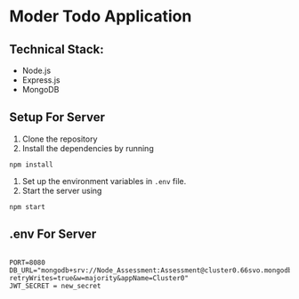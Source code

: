 # Moder Todo Application

## Technical Stack:

- Node.js
- Express.js
- MongoDB

## Setup For Server

1. Clone the repository
2. Install the dependencies by running 
```
npm install
```
1. Set up the environment variables in `.env` file.
2. Start the server using 
```
npm start
```

## .env For Server

```.env

PORT=8080
DB_URL="mongodb+srv://Node_Assessment:Assessment@cluster0.66svo.mongodb.net/todoApp?retryWrites=true&w=majority&appName=Cluster0"
JWT_SECRET = new_secret

```
